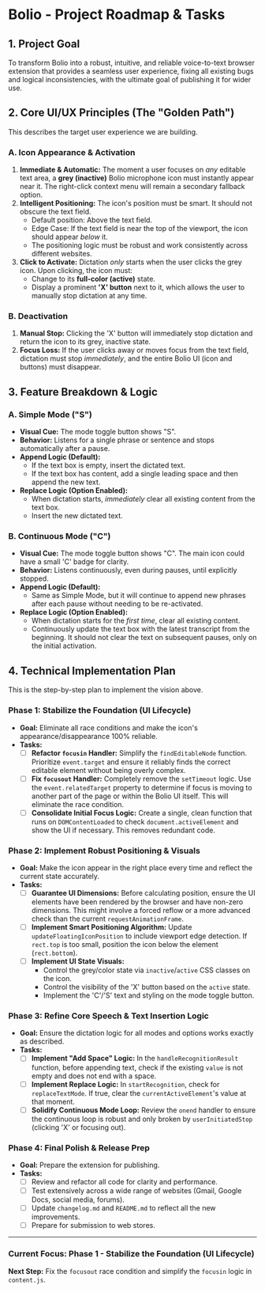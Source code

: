 # Bolio - Project Roadmap & Tasks

## 1. Project Goal

To transform Bolio into a robust, intuitive, and reliable voice-to-text browser extension that provides a seamless user experience, fixing all existing bugs and logical inconsistencies, with the ultimate goal of publishing it for wider use.

## 2. Core UI/UX Principles (The "Golden Path")

This describes the target user experience we are building.

### A. Icon Appearance & Activation
1.  **Immediate & Automatic:** The moment a user focuses on *any* editable text area, a **grey (inactive)** Bolio microphone icon must instantly appear near it. The right-click context menu will remain a secondary fallback option.
2.  **Intelligent Positioning:** The icon's position must be smart. It should not obscure the text field.
    *   Default position: Above the text field.
    *   Edge Case: If the text field is near the top of the viewport, the icon should appear *below* it.
    *   The positioning logic must be robust and work consistently across different websites.
3.  **Click to Activate:** Dictation *only* starts when the user clicks the grey icon. Upon clicking, the icon must:
    *   Change to its **full-color (active)** state.
    *   Display a prominent **'X' button** next to it, which allows the user to manually stop dictation at any time.

### B. Deactivation
1.  **Manual Stop:** Clicking the 'X' button will immediately stop dictation and return the icon to its grey, inactive state.
2.  **Focus Loss:** If the user clicks away or moves focus from the text field, dictation must stop *immediately*, and the entire Bolio UI (icon and buttons) must disappear.

## 3. Feature Breakdown & Logic

### A. Simple Mode ("S")
*   **Visual Cue:** The mode toggle button shows "S".
*   **Behavior:** Listens for a single phrase or sentence and stops automatically after a pause.
*   **Append Logic (Default):**
    *   If the text box is empty, insert the dictated text.
    *   If the text box has content, add a single leading space and then append the new text.
*   **Replace Logic (Option Enabled):**
    *   When dictation starts, *immediately* clear all existing content from the text box.
    *   Insert the new dictated text.

### B. Continuous Mode ("C")
*   **Visual Cue:** The mode toggle button shows "C". The main icon could have a small 'C' badge for clarity.
*   **Behavior:** Listens continuously, even during pauses, until explicitly stopped.
*   **Append Logic (Default):**
    *   Same as Simple Mode, but it will continue to append new phrases after each pause without needing to be re-activated.
*   **Replace Logic (Option Enabled):**
    *   When dictation starts for the *first time*, clear all existing content.
    *   Continuously update the text box with the latest transcript from the beginning. It should not clear the text on subsequent pauses, only on the initial activation.

## 4. Technical Implementation Plan

This is the step-by-step plan to implement the vision above.

### **Phase 1: Stabilize the Foundation (UI Lifecycle)**
*   **Goal:** Eliminate all race conditions and make the icon's appearance/disappearance 100% reliable.
*   **Tasks:**
    *   [ ] **Refactor `focusin` Handler:** Simplify the `findEditableNode` function. Prioritize `event.target` and ensure it reliably finds the correct editable element without being overly complex.
    *   [ ] **Fix `focusout` Handler:** Completely remove the `setTimeout` logic. Use the `event.relatedTarget` property to determine if focus is moving to another part of the page or within the Bolio UI itself. This will eliminate the race condition.
    *   [ ] **Consolidate Initial Focus Logic:** Create a single, clean function that runs on `DOMContentLoaded` to check `document.activeElement` and show the UI if necessary. This removes redundant code.

### **Phase 2: Implement Robust Positioning & Visuals**
*   **Goal:** Make the icon appear in the right place every time and reflect the current state accurately.
*   **Tasks:**
    *   [ ] **Guarantee UI Dimensions:** Before calculating position, ensure the UI elements have been rendered by the browser and have non-zero dimensions. This might involve a forced reflow or a more advanced check than the current `requestAnimationFrame`.
    *   [ ] **Implement Smart Positioning Algorithm:** Update `updateFloatingIconPosition` to include viewport edge detection. If `rect.top` is too small, position the icon below the element (`rect.bottom`).
    *   [ ] **Implement UI State Visuals:**
        *   Control the grey/color state via `inactive`/`active` CSS classes on the icon.
        *   Control the visibility of the 'X' button based on the `active` state.
        *   Implement the 'C'/'S' text and styling on the mode toggle button.

### **Phase 3: Refine Core Speech & Text Insertion Logic**
*   **Goal:** Ensure the dictation logic for all modes and options works exactly as described.
*   **Tasks:**
    *   [ ] **Implement "Add Space" Logic:** In the `handleRecognitionResult` function, before appending text, check if the existing `value` is not empty and does not end with a space.
    *   [ ] **Implement Replace Logic:** In `startRecognition`, check for `replaceTextMode`. If true, clear the `currentActiveElement`'s value at that moment.
    *   [ ] **Solidify Continuous Mode Loop:** Review the `onend` handler to ensure the continuous loop is robust and only broken by `userInitiatedStop` (clicking 'X' or focusing out).

### **Phase 4: Final Polish & Release Prep**
*   **Goal:** Prepare the extension for publishing.
*   **Tasks:**
    *   [ ] Review and refactor all code for clarity and performance.
    *   [ ] Test extensively across a wide range of websites (Gmail, Google Docs, social media, forums).
    *   [ ] Update `changelog.md` and `README.md` to reflect all the new improvements.
    *   [ ] Prepare for submission to web stores.

---
### **Current Focus: Phase 1 - Stabilize the Foundation (UI Lifecycle)**

**Next Step:** Fix the `focusout` race condition and simplify the `focusin` logic in `content.js`.
